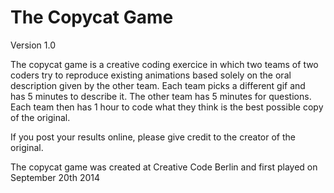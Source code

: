 
The Copycat Game
================

Version 1.0

The copycat game is a creative coding exercice in which two teams of two coders try to reproduce existing animations based solely on the oral description given by the other team. Each team picks a different gif and  
has 5 minutes to describe it. The other team has 5 minutes for questions. Each team then has 1 hour to code what they think is the best possible copy of the original.

If you post your results online, please give credit to the creator of the original.

The copycat game was created at Creative Code Berlin and first played on September 20th 2014

